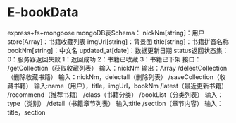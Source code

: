 # E-bookData
express+fs+mongoose
mongoDB表Schema：
	nickNm[string]：用户
	store[Array]：书籍收藏列表
	imgUrl[string]：背景图
	title[string]：书籍拼音名称
	bookNm[string]：中文名
	updated_at[date]：数据更新日期
status返回状态集：
	0：服务器返回失败
	1：返回成功
	2：书籍已收藏
	3：书籍已下架
接口：
	/getCollection（获取收藏列表）
		输入：nickNm
		输出：Array
	/delectCollection（删除收藏书籍）
		输入：nickNm，delectall（删除列表）
	/saveCollection（收藏书籍）
		输入:name（用户），title，imgUrl，bookNm
	/latest（最近更新书籍）
	/recommend（推荐书籍）
	/class（书籍分类）
	/bookList（分类列表）
		输入：type（类别）
	/detail（书籍章节列表）
		输入:title
	/section（章节内容）
		输入：title，section
